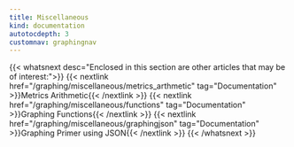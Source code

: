 ```yaml
---
title: Miscellaneous
kind: documentation
autotocdepth: 3
customnav: graphingnav
---
```


{{< whatsnext desc="Enclosed in this section are other articles that may be of interest:">}}
    {{< nextlink href="/graphing/miscellaneous/metrics_arthmetic" tag="Documentation" >}}Metrics Arithmetic{{< /nextlink >}}
    {{< nextlink href="/graphing/miscellaneous/functions" tag="Documentation" >}}Graphing Functions{{< /nextlink >}}
    {{< nextlink href="/graphing/miscellaneous/graphingjson" tag="Documentation" >}}Graphing Primer using JSON{{< /nextlink >}}
{{< /whatsnext >}}